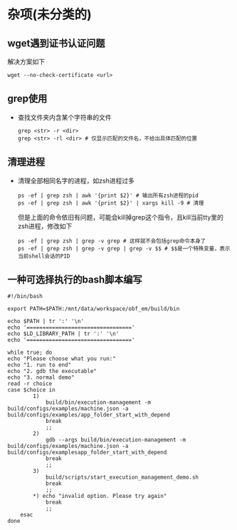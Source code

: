 # 杂项(未分类的)

## wget遇到证书认证问题

解决方案如下
```shell
wget --no-check-certificate <url>
```

## grep使用

- 查找文件夹内含某个字符串的文件
  ```shell
  grep <str> -r <dir>
  grep <str> -rl <dir> # 仅显示匹配的文件名，不给出具体匹配的位置
  ```

## 清理进程

- 清理全部相同名字的进程，如zsh进程过多
  ```shell
  ps -ef | grep zsh | awk '{print $2}' # 输出所有zsh进程的pid
  ps -ef | grep zsh | awk '{print $2}' | xargs kill -9 # 清理
  ```
  但是上面的命令依旧有问题，可能会kill掉grep这个指令，且kill当前tty里的zsh进程，修改如下
  ```shell
  ps -ef | grep zsh | grep -v grep # 这样就不会包括grep命令本身了
  ps -ef | grep zsh | grep -v grep | grep -v $$ # $$是一个特殊变量，表示当前shell会话的PID
  ```

## 一种可选择执行的bash脚本编写

```shell
#!/bin/bash

export PATH=$PATH:/mnt/data/workspace/obf_em/build/bin

echo $PATH | tr ':' '\n'
echo '================================='
echo $LD_LIBRARY_PATH | tr ':' '\n'
echo '================================='

while true; do
echo "Please choose what you run:"
echo "1. run to end"
echo "2. gdb the executable"
echo "3. normal demo"
read -r choice
case $choice in
        1)
            build/bin/execution-management -m build/configs/examples/machine.json -a build/configs/examples/app_folder_start_with_depend
            break
            ;;
        2)
            gdb --args build/bin/execution-management -m build/configs/examples/machine.json -a build/configs/examplesapp_folder_start_with_depend
            break
            ;;
        3) 
            build/scripts/start_execution_management_demo.sh
            break
            ;;
        *) echo "invalid option. Please try again"
            break
            ;;
    esac
done
```